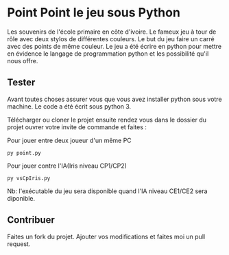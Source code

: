 # Point Point le jeu sous Python

Les souvenirs de l'école primaire en côte d'ivoire.
Le fameux jeu à tour de rôle avec deux stylos de
différentes couleurs. Le but du jeu faire un carré avec des
points de même couleur. Le jeu a été écrire en python
pour mettre en évidence le langage de programmation
python et les possibilité qu'il nous offre.


## Tester

Avant toutes choses assurer vous que vous avez installer python sous
votre machine. Le code a été écrit sous python 3.

Télécharger ou cloner le projet ensuite rendez vous dans le dossier
du projet ouvrer votre invite de commande et faites :

Pour jouer entre deux joueur d'un même PC

`py point.py`

Pour jouer contre l'IA(Iris niveau CP1/CP2)

`py vsCpIris.py`

Nb: l'exécutable du jeu sera disponible quand l'IA niveau CE1/CE2 sera
    diponible.

## Contribuer

Faites un fork du projet. Ajouter vos modifications et faites moi un
pull request.
